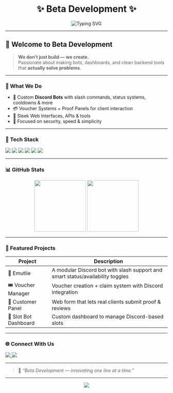 <!-- Header with Typing SVG -->
<h1 align="center">✨ Beta Development ✨</h1>
<p align="center">
  <img src="https://readme-typing-svg.demolab.com?font=Fira+Code&size=24&pause=1000&color=FBBF24&center=true&vCenter=true&width=600&lines=⚡+Crafting+Cool+Software+Experiences;🚀+Next-Gen+Bots+%26+Web+Solutions;💡+Code.+Create.+Innovate." alt="Typing SVG" />
</p>

---

## 👋 Welcome to Beta Development

> **We don't just build — we create.**  
> Passionate about making bots, dashboards, and clean backend tools that **actually solve problems**.

---

### 🚀 What We Do

- 🤖 Custom **Discord Bots** with slash commands, status systems, cooldowns & more  
- 💳 Voucher Systems + Proof Panels for client interaction  
- 🧩 Sleek Web Interfaces, APIs & tools  
- 🔐 Focused on security, speed & simplicity

---

### 🧰 Tech Stack

<p>
  <img src="https://img.shields.io/badge/Node.js-339933?style=for-the-badge&logo=node.js&logoColor=white" />
  <img src="https://img.shields.io/badge/JavaScript-F7DF1E?style=for-the-badge&logo=javascript&logoColor=black" />
  <img src="https://img.shields.io/badge/TypeScript-3178C6?style=for-the-badge&logo=typescript&logoColor=white" />
  <img src="https://img.shields.io/badge/MongoDB-47A248?style=for-the-badge&logo=mongodb&logoColor=white" />
  <img src="https://img.shields.io/badge/HTML5-E34F26?style=for-the-badge&logo=html5&logoColor=white" />
  <img src="https://img.shields.io/badge/CSS3-1572B6?style=for-the-badge&logo=css3&logoColor=white" />
</p>

---

### 📊 GitHub Stats

<p align="center">
  <img src="https://github-readme-stats.vercel.app/api?username=beta-development&show_icons=true&theme=tokyonight&border_radius=10" height="160" />
  <img src="https://github-readme-stats.vercel.app/api/top-langs/?username=beta-development&layout=compact&theme=tokyonight&hide=html" height="160" />
</p>

---

### 🌟 Featured Projects

| Project | Description |
|--------|-------------|
| 🔧 Emutlie | A modular Discord bot with slash support and smart status/availability toggles |
| 🎟️ Voucher Manager | Voucher creation + claim system with Discord integration |
| 🧾 Customer Panel | Web form that lets real clients submit proof & reviews |
| 🎰 Slot Bot Dashboard | Custom dashboard to manage Discord-based slots |

---

### 🌐 Connect With Us

<p>
  <a href="https://discord.gg/YOUR_INVITE_HERE">
    <img src="https://img.shields.io/badge/Discord-5865F2?style=for-the-badge&logo=discord&logoColor=white" />
  </a>
  <a href="mailto:your@email.com">
    <img src="https://img.shields.io/badge/Email-EA4335?style=for-the-badge&logo=gmail&logoColor=white" />
  </a>
</p>

---

> 💬 *“Beta Development — innovating one line at a time.”*

---

<!-- Footer Quote -->
<p align="center">
  <img src="https://quotes-github-readme.vercel.app/api?type=horizontal&theme=tokyonight" />
</p>
